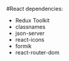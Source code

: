 #React dependencies:
- Redux Toolkit
- classnames
- json-server
- react-icons
- formik
- react-router-dom